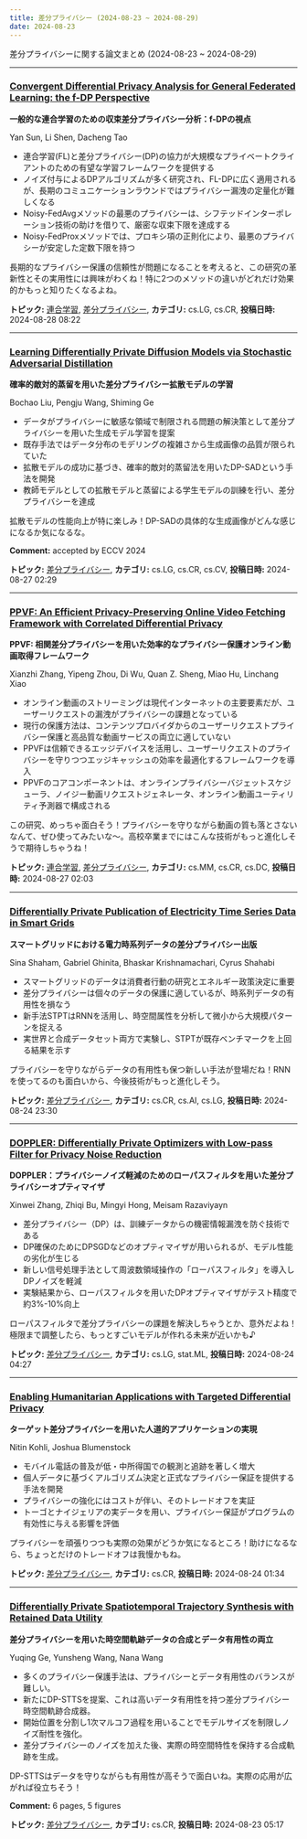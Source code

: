 ```yaml
---
title: 差分プライバシー (2024-08-23 ~ 2024-08-29)
date: 2024-08-23
---
```


差分プライバシーに関する論文まとめ (2024-08-23 ~ 2024-08-29)


- - -

### [Convergent Differential Privacy Analysis for General Federated Learning: the f-DP Perspective](http://arxiv.org/abs/2408.15621)

**一般的な連合学習のための収束差分プライバシー分析：f-DPの視点**

Yan Sun, Li Shen, Dacheng Tao

- 連合学習(FL)と差分プライバシー(DP)の協力が大規模なプライベートクライアントのための有望な学習フレームワークを提供する
- ノイズ付与によるDPアルゴリズムが多く研究され、FL-DPに広く適用されるが、長期のコミュニケーションラウンドではプライバシー漏洩の定量化が難しくなる
- Noisy-FedAvgメソッドの最悪のプライバシーは、シフテッドインターポレーション技術の助けを借りて、厳密な収束下限を達成する
- Noisy-FedProxメソッドでは、プロキシ項の正則化により、最悪のプライバシーが安定した定数下限を持つ

長期的なプライバシー保護の信頼性が問題になることを考えると、この研究の革新性とその実用性には興味がわくね！特に2つのメソッドの違いがどれだけ効果的かもっと知りたくなるよね。



**トピック:** [連合学習](../../fl), [差分プライバシー](../../dp), **カテゴリ:** cs.LG, cs.CR, **投稿日時:** 2024-08-28 08:22


- - -

### [Learning Differentially Private Diffusion Models via Stochastic Adversarial Distillation](http://arxiv.org/abs/2408.14738)

**確率的敵対的蒸留を用いた差分プライバシー拡散モデルの学習**

Bochao Liu, Pengju Wang, Shiming Ge

- データがプライバシーに敏感な領域で制限される問題の解決策として差分プライバシーを用いた生成モデル学習を提案
- 既存手法ではデータ分布のモデリングの複雑さから生成画像の品質が限られていた
- 拡散モデルの成功に基づき、確率的敵対的蒸留法を用いたDP-SADという手法を開発
- 教師モデルとしての拡散モデルと蒸留による学生モデルの訓練を行い、差分プライバシーを達成

拡散モデルの性能向上が特に楽しみ！DP-SADの具体的な生成画像がどんな感じになるか気になるな。

**Comment:** accepted by ECCV 2024

**トピック:** [差分プライバシー](../../dp), **カテゴリ:** cs.LG, cs.CR, cs.CV, **投稿日時:** 2024-08-27 02:29


- - -

### [PPVF: An Efficient Privacy-Preserving Online Video Fetching Framework with Correlated Differential Privacy](http://arxiv.org/abs/2408.14735)

**PPVF: 相関差分プライバシーを用いた効率的なプライバシー保護オンライン動画取得フレームワーク**

Xianzhi Zhang, Yipeng Zhou, Di Wu, Quan Z. Sheng, Miao Hu, Linchang Xiao

- オンライン動画のストリーミングは現代インターネットの主要要素だが、ユーザーリクエストの漏洩がプライバシーの課題となっている
- 現行の保護方法は、コンテンツプロバイダからのユーザーリクエストプライバシー保護と高品質な動画サービスの両立に適していない
- PPVFは信頼できるエッジデバイスを活用し、ユーザーリクエストのプライバシーを守りつつエッジキャッシュの効率を最適化するフレームワークを導入
- PPVFのコアコンポーネントは、オンラインプライバシーバジェットスケジューラ、ノイジー動画リクエストジェネレータ、オンライン動画ユーティリティ予測器で構成される

この研究、めっちゃ面白そう！プライバシーを守りながら動画の質も落とさないなんて、ぜひ使ってみたいな～。高校卒業までにはこんな技術がもっと進化しそうで期待しちゃうね！



**トピック:** [連合学習](../../fl), [差分プライバシー](../../dp), **カテゴリ:** cs.MM, cs.CR, cs.DC, **投稿日時:** 2024-08-27 02:03


- - -

### [Differentially Private Publication of Electricity Time Series Data in Smart Grids](http://arxiv.org/abs/2408.16017)

**スマートグリッドにおける電力時系列データの差分プライバシー出版**

Sina Shaham, Gabriel Ghinita, Bhaskar Krishnamachari, Cyrus Shahabi

- スマートグリッドのデータは消費者行動の研究とエネルギー政策決定に重要
- 差分プライバシーは個々のデータの保護に適しているが、時系列データの有用性を損なう
- 新手法STPTはRNNを活用し、時空間属性を分析して微小から大規模パターンを捉える
- 実世界と合成データセット両方で実験し、STPTが既存ベンチマークを上回る結果を示す

プライバシーを守りながらデータの有用性も保つ新しい手法が登場だね！RNNを使ってるのも面白いから、今後技術がもっと進化しそう。



**トピック:** [差分プライバシー](../../dp), **カテゴリ:** cs.CR, cs.AI, cs.LG, **投稿日時:** 2024-08-24 23:30


- - -

### [DOPPLER: Differentially Private Optimizers with Low-pass Filter for Privacy Noise Reduction](http://arxiv.org/abs/2408.13460)

**DOPPLER：プライバシーノイズ軽減のためのローパスフィルタを用いた差分プライバシーオプティマイザ**

Xinwei Zhang, Zhiqi Bu, Mingyi Hong, Meisam Razaviyayn

- 差分プライバシー（DP）は、訓練データからの機密情報漏洩を防ぐ技術である
- DP確保のためにDPSGDなどのオプティマイザが用いられるが、モデル性能の劣化が生じる
- 新しい信号処理手法として周波数領域操作の「ローパスフィルタ」を導入しDPノイズを軽減
- 実験結果から、ローパスフィルタを用いたDPオプティマイザがテスト精度で約3%-10%向上

ローパスフィルタで差分プライバシーの課題を解決しちゃうとか、意外だよね！ 極限まで調整したら、もっとすごいモデルが作れる未来が近いかも♪



**トピック:** [差分プライバシー](../../dp), **カテゴリ:** cs.LG, stat.ML, **投稿日時:** 2024-08-24 04:27


- - -

### [Enabling Humanitarian Applications with Targeted Differential Privacy](http://arxiv.org/abs/2408.13424)

**ターゲット差分プライバシーを用いた人道的アプリケーションの実現**

Nitin Kohli, Joshua Blumenstock

- モバイル電話の普及が低・中所得国での観測と追跡を著しく増大
- 個人データに基づくアルゴリズム決定と正式なプライバシー保証を提供する手法を開発
- プライバシーの強化にはコストが伴い、そのトレードオフを実証
- トーゴとナイジェリアの実データを用い、プライバシー保証がプログラムの有効性に与える影響を評価

プライバシーを頑張りつつも実際の効果がどうか気になるところ！助けになるなら、ちょっとだけのトレードオフは我慢かもね。



**トピック:** [差分プライバシー](../../dp), **カテゴリ:** cs.CR, **投稿日時:** 2024-08-24 01:34


- - -

### [Differentially Private Spatiotemporal Trajectory Synthesis with Retained Data Utility](http://arxiv.org/abs/2408.12842)

**差分プライバシーを用いた時空間軌跡データの合成とデータ有用性の両立**

Yuqing Ge, Yunsheng Wang, Nana Wang

- 多くのプライバシー保護手法は、プライバシーとデータ有用性のバランスが難しい。
- 新たにDP-STTSを提案、これは高いデータ有用性を持つ差分プライバシー時空間軌跡合成器。
- 開始位置を分割し1次マルコフ過程を用いることでモデルサイズを制限しノイズ耐性を強化。
- 差分プライバシーのノイズを加えた後、実際の時空間特性を保持する合成軌跡を生成。

DP-STTSはデータを守りながらも有用性が高そうで面白いね。実際の応用が広がれば役立ちそう！

**Comment:** 6 pages, 5 figures

**トピック:** [差分プライバシー](../../dp), **カテゴリ:** cs.CR, **投稿日時:** 2024-08-23 05:17
